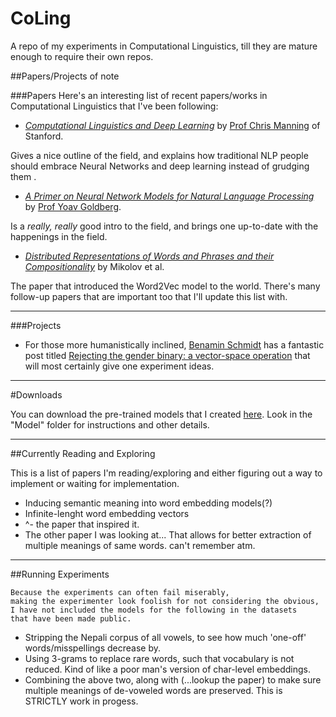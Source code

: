 # CoLing
A repo of my experiments in Computational Linguistics, till they are mature enough to require their own repos.

##Papers/Projects of note

###Papers
Here's an interesting list of recent papers/works in Computational Linguistics that I've been following:

* [*Computational Linguistics and Deep Learning*](http://www.mitpressjournals.org/doi/pdf/10.1162/COLI_a_00239) by [Prof Chris Manning](https://twitter.com/chrmanning) of Stanford.

Gives a nice outline of the field, and explains how traditional NLP people should embrace Neural Networks and deep learning instead of grudging them .

* [*A Primer on Neural Network Models for Natural Language Processing*](http://u.cs.biu.ac.il/~yogo/nnlp.pdf) by [Prof Yoav Goldberg](https://twitter.com/yoavgo/). 

Is a _really, really_ good intro to the field, and brings one up-to-date with the happenings in the field.

* [*Distributed Representations of Words and Phrases and their Compositionality*](http://papers.nips.cc/paper/5021-distributed-representations-of-words-and-phrases-and-their-compositionality.pdf) by Mikolov et al.

The paper that introduced the Word2Vec model to the world. There's many follow-up papers that are important too that I'll update this list with.
___

###Projects
* For those more humanistically inclined, [Benamin Schmidt](https://twitter.com/benmschmidt) has a fantastic post titled [Rejecting the gender binary: a vector-space operation](http://bookworm.benschmidt.org/posts/2015-10-30-rejecting-the-gender-binary.html) that will most certainly give one experiment ideas.

___
#Downloads

You can download the pre-trained models that I created [here](https://onedrive.live.com/?cid=7cc22cf7576cff2d&id=7CC22CF7576CFF2D%216178&authkey=%21AN89qA7PCfp61z4
). Look in the "Model" folder for instructions and other details.

___

##Currently Reading and Exploring

This is a list of papers I'm reading/exploring and either figuring out a way to implement or waiting for implementation. 

* Inducing semantic meaning into word embedding models(?)
* Infinite-lenght word embedding vectors
* ^- the paper that inspired it.
* The other paper I was looking at... That allows for better extraction of multiple meanings of same words. can't remember atm.

___

##Running Experiments

```
Because the experiments can often fail miserably,
making the experimenter look foolish for not considering the obvious, 
I have not included the models for the following in the datasets 
that have been made public.
```

* Stripping the Nepali corpus of all vowels, to see how much 'one-off' words/misspellings decrease by.
* Using 3-grams to replace rare words, such that vocabulary is not reduced. Kind of like a poor man's version of char-level embeddings.
* Combining the above two, along with (...lookup the paper) to make sure multiple meanings of de-voweled words are preserved. This is STRICTLY work in progess.
